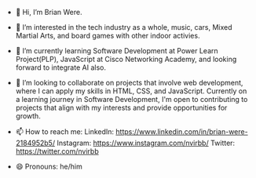 - 👋 Hi, I’m Brian Were.
  
- 👀 I’m interested in the tech industry as a whole, music, cars, Mixed Martial Arts, and board games with other indoor activies.

- 🌱 I’m currently learning Software Development at Power Learn Project(PLP), JavaScript at Cisco Networking Academy, and looking forward to integrate AI also.
  
- 💞️ I’m looking to collaborate on projects that involve web development, where I can apply my skills in HTML, CSS, and JavaScript. Currently on a learning journey in Software Development, I'm open to contributing to projects that align with my interests and provide opportunities for growth.
  
- 📫 How to reach me:
  LinkedIn: https://www.linkedin.com/in/brian-were-2184952b5/
  Instagram: https://www.instagram.com/nvirbb/
  Twitter: https://twitter.com/nvirbb
  
- 😄 Pronouns: he/him
